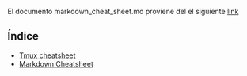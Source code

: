 El documento markdown_cheat_sheet.md proviene del el siguiente [link](https://www.markdownguide.org/cheat-sheet/)

## Índice
- [Tmux cheatsheet](tmux_cheatsheet)
- [Markdown Cheatsheet](markdown_cheat_sheet) 